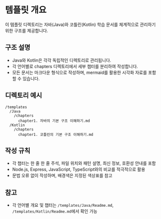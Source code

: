 # 템플릿 개요

이 템플릿 디렉토리는 자바(Java)와 코틀린(Kotlin) 학습 문서를 체계적으로 관리하기 위한 구조를 제공합니다.

## 구조 설명
- Java와 Kotlin은 각각 독립적인 디렉토리로 관리됩니다.
- 각 언어별로 chapters 디렉토리에서 세부 챕터를 분리하여 작성합니다.
- 모든 문서는 마크다운 형식으로 작성하며, mermaid를 활용한 시각화 자료를 포함할 수 있습니다.

## 디렉토리 예시
```
/templates
  /Java
    /chapters
      chapter1. 자바의 기본 구조 이해하기.md
  /Kotlin
    /chapters
      chapter1. 코틀린의 기본 구조 이해하기.md
```

## 작성 규칙
- 각 챕터는 한 줄 한 줄 주석, 파일 위치와 패턴 설명, 최신 정보, 호환성 안내를 포함
- Node.js, Express, JavaScript, TypeScript와의 비교를 적극적으로 활용
- 문법 오류 없이 작성하며, 배경색은 지정된 색상표를 참고

## 참고
- 각 언어별 개요 및 챕터는 `/templates/Java/Readme.md`, `/templates/Kotlin/Readme.md`에서 확인 가능


